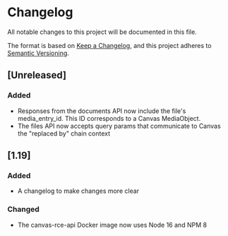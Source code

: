 # Changelog
All notable changes to this project will be documented in this file.

The format is based on [Keep a Changelog](https://keepachangelog.com/en/1.0.0/),
and this project adheres to [Semantic Versioning](https://semver.org/spec/v2.0.0.html).

## [Unreleased]
### Added
- Responses from the documents API now include the file's media_entry_id. This ID corresponds to a Canvas MediaObject.
- The files API now accepts query params that communicate to Canvas the "replaced by" chain context
## [1.19]
### Added
- A changelog to make changes more clear

### Changed
- The canvas-rce-api Docker image now uses Node 16 and NPM 8